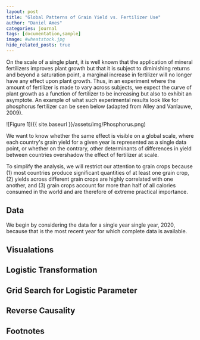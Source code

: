 ```yaml
---
layout: post
title: "Global Patterns of Grain Yield vs. Fertilizer Use"
author: "Daniel Ames"
categories: journal
tags: [documentation,sample]
image: #wheatstock.jpg
hide_related_posts: true
---
```


On the scale of a single plant, it is well known that the application of mineral fertilizers improves plant growth but that it is subject to diminishing returns and beyond a saturation point, a marginal increase in fertilizer will no longer have any effect upon plant growth.
Thus, in an experiment where the amount of fertilizer is made to vary across subjects, we expect the curve of plant growth as a function of fertilizer to be increasing but also to exhibit an asymptote. An example of what such experimental results look like for phosphorus fertilizer can be seen below (adapted from Alley and Vanlauwe, 2009).

![Figure 1]({{ site.baseurl }}/assets/img/Phosphorus.png)

We want to know whether the same effect is visible on a global scale, where each country's grain yield for a given year is represented as a single data point, or whether on the contrary, other determinants of differences in yield between countries overshadow the effect of fertilizer at scale. 

To simplify the analysis, we will restrict our attention to grain crops because (1) most countries produce significant quantities of at least one grain crop, (2) yields across different grain crops are highly correlated with one another, and (3) grain crops account for more than half of all calories consumed in the world and are therefore of extreme practical importance.

## Data

We begin by considering the data for a single year single year, 2020, because that is the most recent year for which complete data is available.

## Visualations
## Logistic Transformation

## Grid Search for Logistic Parameter

## Reverse Causality

## Footnotes


